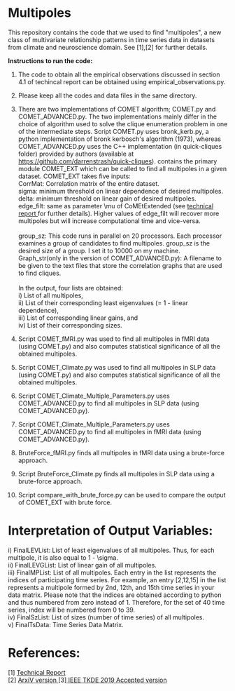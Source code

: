 # Multipoles
This repository contains the code that we used to find "multipoles", a new class of multivariate relationship patterns in time series data in datasets from climate and neuroscience domain. See [1],[2] for further details. 

<b>Instructions to run the code:</b>

1) The code to obtain all the empirical observations discussed in section 4.1 of techincal report can be obtained using empirical_observations.py.


2) Please keep all the codes and data files in the same directory.
3) There are two implementations of COMET algorithm; COMET.py and COMET_ADVANCED.py. The two implementations mainly differ in the choice of algorithm used to solve the clique enumeration problem in one of the intermediate steps. Script COMET.py uses bronk_kerb.py, a python implementation of bronk kerbosch's algorithm (1973), whereas COMET_ADVANCED.py uses the C++ implementation (in quick-cliques folder) provided by authors (available at https://github.com/darrenstrash/quick-cliques).   contains the primary module COMET_EXT which can be called to find all multipoles in a given dataset. COMET_EXT takes five inputs:<br>
	CorrMat: Correlation matrix of the entire dataset. <br>
	sigma: minimum threshold on linear dependence of desired multipoles. <br>
	delta: minimum threshold on linear gain of desired multipoles.<br> 
	edge_filt: same as parameter \mu of CoMEtExtended (see <a href = "https://www.researchgate.net/publication/323129038_Mining_Novel_Multivariate_Relationships_in_Time_Series_Data_Applications_to_Climate_and_Neuroscience"> technical report </a> for further details). Higher values of edge_filt will recover more multipoles but will increase computational time and vice-versa.<br>   
	group_sz: This code runs in parallel on 20 processors. Each processor examines a group of candidates to find multipoles. group_sz is the desired size of a group. I set it to 10000 on my machine.<br>
  Graph_str(only in the version of COMET_ADVANCED.py): A filename to be given to the text files that store the correlation graphs that are used to find cliques.<br>  
  In the output, four lists are obtained:<br> i) List of all multipoles,<br> ii) List of their corresponding least eigenvalues (= 1 - linear dependence),<br> iii) List of corresponding linear gains, and<br> iv) List of their corresponding sizes.<br> 

4) Script COMET_fMRI.py was used to find all multipoles in fMRI data (using COMET.py) and also computes statistical significance of all the obtained multipoles.<br> 
5) Script COMET_Climate.py was used to find all multipoles in SLP data (using COMET.py) and also computes statistical significance of all the obtained multipoles.<br>
6) Script COMET_Climate_Multiple_Parameters.py uses COMET_ADVANCED.py to find all multipoles in SLP data (using COMET_ADVANCED.py).<br>
7) Script COMET_Climate_Multiple_Parameters.py uses COMET_ADVANCED.py to find all multipoles in fMRI data (using COMET_ADVANCED.py).<br>
8) BruteForce_fMRI.py finds all multipoles in fMRI data using a brute-force approach.<br> 
9) Script BruteForce_Climate.py finds all multipoles in SLP data using a brute-force approach.<br> 
10) Script compare_with_brute_force.py can be used to compare the output of COMET_EXT with brute force.<br>

# Interpretation of Output Variables: 
i) FinalLEVList: List of least eigenvalues of all multipoles. Thus, for each multipole,  it is also equal to 1 - \sigma.<br> 
ii) FinalLEVGList: List of linear gain of all multipoles. <br>
iii) FinalMPList: List of all multipoles. Each entry in the list represents the indices of participating time series. For example, an entry [2,12,15] in the list represents a multipole formed by 2nd, 12th, and 15th time series in your data matrix. Please note that the indices are obtained according to python and thus numbered from zero instead of 1. Therefore, for the set of 40 time series, index will be numbered from 0 to 39. <br>
iv) FinalSzList: List of sizes (number of time series) of all multipoles. <br>
v) FinalTsData: Time Series Data Matrix. <br>

# References: 
[1] <a href = "https://www.researchgate.net/publication/323129038_Mining_Novel_Multivariate_Relationships_in_Time_Series_Data_Applications_to_Climate_and_Neuroscience"> Technical Report </a> <br>
[2] <a href = "https://arxiv.org/abs/1810.02950"> ArxiV version </a>
[3]<a href = "https://ieeexplore.ieee.org/document/8693798"> IEEE TKDE 2019 Accepted version </a>
